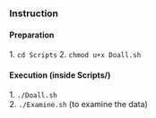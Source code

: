 
<h3>Instruction</h3>
<h4>Preparation</h4>
<p>
  1. <code>cd Scripts</code>
  2. <code>chmod u+x Doall.sh</code>
</p>
<h4>Execution (inside Scripts/)</h4>
<p>
  1. <code>./Doall.sh</code>
  <br>
  2. <code>./Examine.sh</code> (to examine the data)
</p>

